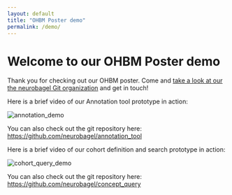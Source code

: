 ```yaml
---
layout: default
title: "OHBM Poster demo"
permalink: /demo/
---
```


# Welcome to our OHBM Poster demo

Thank you for checking out our OHBM poster.
Come and [take a look at our the neurobagel Git organization](https://github.com/neurobagel) and get in touch!

Here is a brief video of our Annotation tool prototype in action:

![annotation_demo](https://user-images.githubusercontent.com/1302022/172395992-9314caa0-76ad-49fc-b55f-ce3c997cbcaa.gif)

You can also check out the git repository here: https://github.com/neurobagel/annotation_tool

Here is a brief video of our cohort definition and search prototype in action:

![cohort_query_demo](https://user-images.githubusercontent.com/1302022/172396584-6b166b4d-e810-4e4b-9f52-35ed03377e9d.gif)

You can also check out the git repository here: https://github.com/neurobagel/concept_query
